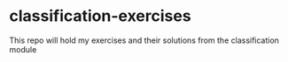 # classification-exercises
This repo will hold my exercises and their solutions from the classification module
